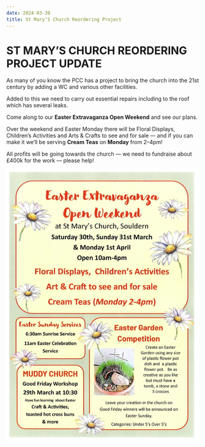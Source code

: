```yaml
---
date: 2024-03-30
title: St Mary’S Church Reordering Project
---
```


# ST MARY’S CHURCH REORDERING PROJECT UPDATE

As many of you know the PCC has a project to bring the church into the 21st century by adding a WC and various other facilities.

Added to this we need to carry out essential repairs including to the roof which has several leaks.

Come along to our **Easter Extravaganza Open Weekend** and see our plans.

Over the weekend and Easter Monday there will be Floral Displays, Children’s Activities and Arts & Crafts to see and for sale —  and if you can make it we’ll be serving **Cream Teas** on **Monday** from 2–4pm!

All profits will be going towards the church — we need to fundraise about £400k for the work — please help!

![poster](easter-2024.jpg)
